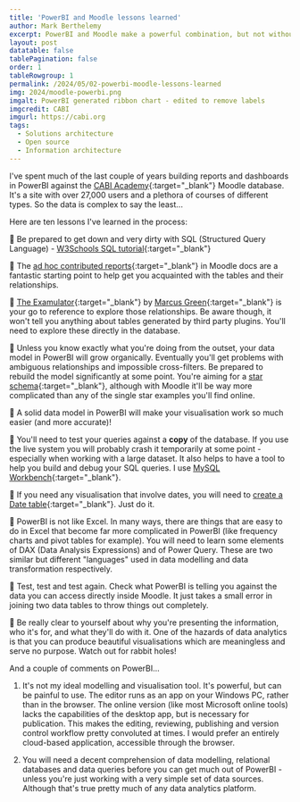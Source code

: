 ```yaml
---
title: 'PowerBI and Moodle lessons learned'
author: Mark Berthelemy
excerpt: PowerBI and Moodle make a powerful combination, but not without some pain  
layout: post
datatable: false
tablePagination: false
order: 1
tableRowgroup: 1
permalink: /2024/05/02-powerbi-moodle-lessons-learned
img: 2024/moodle-powerbi.png
imgalt: PowerBI generated ribbon chart - edited to remove labels
imgcredit: CABI
imgurl: https://cabi.org
tags:
  - Solutions architecture
  - Open source
  - Information architecture
---
```

I've spent much of the last couple of years building reports and dashboards in PowerBI against the [CABI Academy](https://academy.cabi.org){:target="_blank"} Moodle database. It's a site with over 27,000 users and a plethora of courses of different types. So the data is complex to say the least...

Here are ten lessons I've learned in the process:

🔶 Be prepared to get down and very dirty with SQL (Structured Query Language) - [W3Schools SQL tutorial](https://www.w3schools.com/sql/){:target="_blank"}

🔶 The [ad hoc contributed reports](https://docs.moodle.org/404/en/ad-hoc_contributed_reports){:target="_blank"} in Moodle docs are a fantastic starting point to help get you acquainted with the tables and their relationships.

🔶 [The Examulator](https://www.examulator.com/er/){:target="_blank"} by [Marcus Green](https://www.linkedin.com/in/marcus-green-228b4a3/){:target="_blank"} is your go to reference to explore those relationships. Be aware though, it won't tell you anything about tables generated by third party plugins. You'll need to explore these directly in the database.

🔶 Unless you know exactly what you're doing from the outset, your data model in PowerBI will grow organically. Eventually you'll get problems with ambiguous relationships and impossible cross-filters. Be prepared to rebuild the model significantly at some point. You're aiming for a [star schema](https://learn.microsoft.com/en-us/power-bi/guidance/star-schema){:target="_blank"}, although with Moodle it'll be way more complicated than any of the single star examples you'll find online.

🔶 A solid data model in PowerBI will make your visualisation work so much easier (and more accurate)!

🔶 You'll need to test your queries against a **copy** of the database. If you use the live system you will probably crash it temporarily at some point - especially when working with a large dataset. It also helps to have a tool to help you build and debug your SQL queries. I use [MySQL Workbench](https://www.mysql.com/products/workbench/){:target="_blank"}.

🔶 If you need any visualisation that involve dates, you will need to [create a Date table](https://learn.microsoft.com/en-us/power-bi/guidance/model-date-tables){:target="_blank"}. Just do it.  

🔶 PowerBI is not like Excel. In many ways, there are things that are easy to do in Excel that become far more complicated in PowerBI (like frequency charts and pivot tables for example). You will need to learn some elements of DAX (Data Analysis Expressions) and of Power Query. These are two similar but different "languages" used in data modelling and data transformation respectively. 

🔶 Test, test and test again. Check what PowerBI is telling you against the data you can access directly inside Moodle. It just takes a small error in joining two data tables to throw things out completely.

🔶 Be really clear to yourself about why you're presenting the information, who it's for, and what they'll do with it. One of the hazards of data analytics is that you can produce beautiful visualisations which are meaningless and serve no purpose. Watch out for rabbit holes! 

And a couple of comments on PowerBI...

1. It's not my ideal modelling and visualisation tool. It's powerful, but can be painful to use. The editor runs as an app on your Windows PC, rather than in the browser. The online version (like most Microsoft online tools) lacks the capabilities of the desktop app, but is necessary for publication. This makes the editing, reviewing, publishing and version control workflow pretty convoluted at times. I would prefer an entirely cloud-based application, accessible through the browser.

2. You will need a decent comprehension of data modelling, relational databases and data queries before you can get much out of PowerBI - unless you're just working with a very simple set of data sources. Although that's true pretty much of any data analytics platform.




